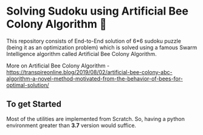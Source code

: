 # Solving Sudoku using Artificial Bee Colony Algorithm 🐝

This repository consists of End-to-End solution of 6*6 sudoku puzzle (being it as an optimization problem) which is solved using a famous Swarm Intelligence algorithm called Artificial Bee Colony Algorithm.

More on Artificial Bee Colony Algorithm - https://transpireonline.blog/2019/08/02/artificial-bee-colony-abc-algorithm-a-novel-method-motivated-from-the-behavior-of-bees-for-optimal-solution/

## To get Started

Most of the utilities are implemented from Scratch. So, having a python environment greater than **3.7** version would suffice.

